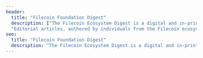 ```yaml
---
header:
  title: "Filecoin Foundation Digest"
  description: ["The Filecoin Ecosystem Digest is a digital and in-print magazine to showcase innovation unfolding across the ecosystem published by Filecoin Foundation.",
  "Editorial articles, authored by individuals from the Filecoin ecosystem, will dive into the challenges of our current internet infrastructure, explore experiences and learnings within the community, and share visions for how decentralization and decentralized storage are creating the foundation for a better web."]
seo:
  title: "Filecoin Foundation Digest"
  description: "The Filecoin Ecosystem Digest is a digital and in-print magazine to showcase innovation unfolding across the ecosystem published by Filecoin Foundation. "
---
```

